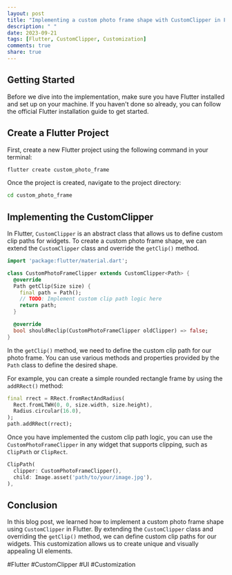```yaml
---
layout: post
title: "Implementing a custom photo frame shape with CustomClipper in Flutter"
description: " "
date: 2023-09-21
tags: [Flutter, CustomClipper, Customization]
comments: true
share: true
---
```


## Getting Started

Before we dive into the implementation, make sure you have Flutter installed and set up on your machine. If you haven't done so already, you can follow the official Flutter installation guide to get started.

## Create a Flutter Project

First, create a new Flutter project using the following command in your terminal:

```bash
flutter create custom_photo_frame
```

Once the project is created, navigate to the project directory:

```bash
cd custom_photo_frame
```

## Implementing the CustomClipper

In Flutter, `CustomClipper` is an abstract class that allows us to define custom clip paths for widgets. To create a custom photo frame shape, we can extend the `CustomClipper` class and override the `getClip()` method. 

```dart
import 'package:flutter/material.dart';

class CustomPhotoFrameClipper extends CustomClipper<Path> {
  @override
  Path getClip(Size size) {
    final path = Path();
    // TODO: Implement custom clip path logic here
    return path;
  }

  @override
  bool shouldReclip(CustomPhotoFrameClipper oldClipper) => false;
}
```

In the `getClip()` method, we need to define the custom clip path for our photo frame. You can use various methods and properties provided by the `Path` class to define the desired shape. 

For example, you can create a simple rounded rectangle frame by using the `addRRect()` method:

```dart
final rrect = RRect.fromRectAndRadius(
  Rect.fromLTWH(0, 0, size.width, size.height),
  Radius.circular(16.0),
);
path.addRRect(rrect);
```

Once you have implemented the custom clip path logic, you can use the `CustomPhotoFrameClipper` in any widget that supports clipping, such as `ClipPath` or `ClipRect`.

```dart
ClipPath(
  clipper: CustomPhotoFrameClipper(),
  child: Image.asset('path/to/your/image.jpg'),
),
```

## Conclusion

In this blog post, we learned how to implement a custom photo frame shape using `CustomClipper` in Flutter. By extending the `CustomClipper` class and overriding the `getClip()` method, we can define custom clip paths for our widgets. This customization allows us to create unique and visually appealing UI elements.

#Flutter #CustomClipper #UI #Customization